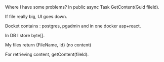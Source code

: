 
Where I have some problems?
In  public async Task<IActionResult> GetContent(Guid fileId).
  
If file really big, UI goes down.

Docket contains : postgres, pgadmin and in one docker asp+react.

  
  
In DB I store byte[].
  
My files return {FileName, Id} (no content)
  
For retrieving content, getContent(fileId).
  
